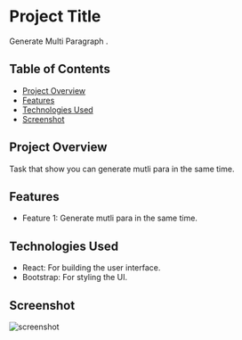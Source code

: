 # Project Title

Generate Multi Paragraph .

## Table of Contents

- [Project Overview](#project-overview)
- [Features](#features)
- [Technologies Used](#technologies-used)
- [Screenshot](#screenshot)


## Project Overview

Task that show you can generate mutli para in the same time.

## Features

- Feature 1: Generate mutli para in the same time.

## Technologies Used

- React: For building the user interface.
- Bootstrap: For styling the UI.

## Screenshot 
![screenshot](src/Assets/swiper.png)
